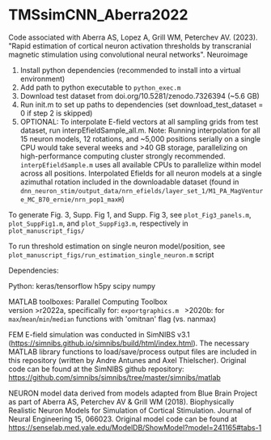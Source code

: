 # TMSsimCNN_Aberra2022
Code associated with Aberra AS, Lopez A, Grill WM, Peterchev AV. (2023). "Rapid estimation of cortical neuron activation thresholds by transcranial magnetic stimulation using convolutional neural networks".  Neuroimage

1) Install python dependencies (recommended to install into a virtual environment)
2)  Add path to python executable to `python_exec.m`
3) Download test dataset from doi.org/10.5281/zenodo.7326394 (~5.6 GB)
4) Run init.m to set up paths to dependencies (set download_test_dataset = 0 if step 2 is skipped)
5) OPTIONAL: To interpolate E-field vectors at all sampling grids from test dataset, run interpEfieldSample_all.m. Note: Running interpolation for all 15 neuron models, 12 rotations, and ~5,000 positions serially on a single CPU would take several weeks and >40 GB storage, parallelizing on high-performance computing cluster strongly recommended. `interpEfieldSample.m` uses all available CPUs to parallelize within model across all positions. Interpolated Efields for all neuron models at a single azimuthal rotation included in the downloadable dataset (found in `dnn_neuron_stim/output_data/nrn_efields/layer_set_1/M1_PA_MagVenture_MC_B70_ernie/nrn_pop1_maxH`)

To generate Fig. 3, Supp. Fig 1, and Supp. Fig 3, see `plot_Fig3_panels.m`, `plot_SuppFig1.m`, and `plot_SuppFig3.m`, respectively in `plot_manuscript_figs/`

To run threshold estimation on single neuron model/position, see `plot_manuscript_figs/run_estimation_single_neuron.m` script

Dependencies:

Python: 
    keras/tensorflow
    h5py
    scipy
    numpy

MATLAB toolboxes:
    Parallel Computing Toolbox  
    version >r2022a, specifically for:
        `exportgraphics.m `
        >2020b:
        for `max`/`mean`/`min`/`median` functions with 'omitnan' flag (vs. nanmax)

FEM E-field simulation was conducted in SimNIBS v3.1 (https://simnibs.github.io/simnibs/build/html/index.html). The necessary MATLAB library functions to load/save/process output files are included in this repository (written by Andre Antunes and Axel Thielscher). Original code can be found at the SimNIBS github repository: https://github.com/simnibs/simnibs/tree/master/simnibs/matlab 

NEURON model data derived from models adapted from Blue Brain Project as part of Aberra AS, Peterchev AV & Grill WM (2018). Biophysically Realistic Neuron Models for Simulation of Cortical Stimulation. Journal of Neural Engineering 15, 066023. Original model code can be found at https://senselab.med.yale.edu/ModelDB/ShowModel?model=241165#tabs-1

  